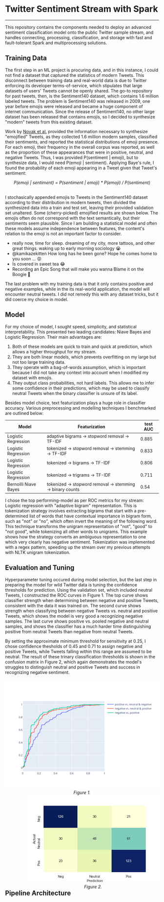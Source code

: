 
# Twitter Sentiment Stream with Spark
<hr>

This repository contains the components needed to deploy an advanced sentiment classification model onto the public Twitter sample stream, and handles connecting, processing, classification, and storage with fast and fault-tolerant Spark and multiprocessing solutions.

## Training Data

The first step in an ML project is procuring data, and in this instance, I could not find a dataset that captured the statistics of modern Tweets. This disconnect between training data and real-world data is due to Twitter enforcing its developer terms-of-service, which stipulates that large datasets of users' Tweets cannot be openly shared. The go-to repository for past tweets, then, is the Sentiment140 dataset, which contains 1.6 million labeled tweets. The problem is Sentiment140 was released in 2009, one year before emojis were released and became a huge component of internet communication. Since the release of Sentiment140, no other large dataset has been released that contains emojis, so I decided to synthesize "modern" tweets from this existing dataset.

Work by <a href="https://journals.plos.org/plosone/article?id=10.1371/journal.pone.0144296">Novak et al.</a> provided the information necessary to synthesize "emojified" Tweets, as they collected 1.6 million modern samples, classified their sentiments, and reported the statistical distributions of emoji presence. For each emoji, their frequency in the overall corpus was reported, as well as the proportion of these appearances that were in positive, neutral, and negative Tweets. Thus, I was provided P(sentiment | emoji), but to synthesize data, I would need P(emoji | sentiment). Applying Baye's rule, I found the probability of each emoji appearing in a Tweet given that Tweet's sentiment: 

<div style="text-align:center"><i>P(emoji | sentiment) = P(sentiment | emoji) * P(emoji) / P(sentiment)</i></div><br>

I stochasically appended emojis to Tweets in the Sentiment140 dataset according to their distribution in modern tweets, then divided the synthesized data into a train and test set, leaving their provided validation set unaltered. Some (cherry-picked) emojified results are shown below. The emojis often do not correspond with the text semantically, but their sentiments seem plausible. Since I am building a statistical model and often these models assume independence between features, the content's relation to the emoji is not an important factor to consider.

* really now, time for sleep.  dreaming of my city, more tattoos, and other great things.  waking up to early morning sociology  😭
* @kamikazekitten How long has he been gone? Hope he comes home to you soon ...  😡
* Is covered in sweet tea  😂
* Recording an Epic Song that will make you wanna Blame it on the Boogie  🙋

The last problem with my training data is that it only contains positive and negative examples, while in the its real-world application, the model will encounter neutral tweets. I did not remedy this with any dataset tricks, but it did coerce my choice in model. 

## Model

For my choice of model, I sought speed, simplicity, and statistical interpretability. This presented two leading candidates: Niave Bayes and Logistic Regression. Their main advantages are:
1. Both of these models are quick to train and quick at prediction, which allows a higher throughput for my stream. 
2. They are both linear models, which prevents overfitting on my large but not too large training data. 
3. They operate with a bag-of-words assumption, which is important because I did not take any context into account when I modified my dataset with emojis. 
4. They output class probabilities, not hard labels. This allows me to infer some confidence in their predictions, which may be used to classify neutral Tweets when the binary classifier is unsure of its label.

Besides model choice, text featurization plays a huge role in classifier accuracy. Various preprocessing and modelling techniques I benchmarked are outlined below:

| Model | Featurization | test AUC |
|-------|---------------|-----------------------|
| Logistic Regression | adaptive bigrams -> stopword removal -> TF-IDF | 0.885
| Logistic Regression | tokenized -> stopword removal -> stemming -> TF-IDF | 0.833 |
| Logistic Regression | tokenized -> bigrams -> TF-IDF | 0.806 |
| Logistic Regression | tokenized -> trigrams -> TF-IDF| 0.711 |
| Bernoilli Niave Bayes | tokenized -> stopword removal -> stemming -> binary counts | 0.54 |

I chose the top performing-model as per ROC metrics for my stream: Logistic regression with "adaptive bigram" representation. This is tokenization strategy involves extracting bigrams that start with a pre-determined list of words that have contextual importance in bigram form, such as "not" or "no", which often invert the meaning of the following word. This technique transforms the unigram representation of "not", "good" to "not good", while tokenizing all other words to unigrams. This example shows how the strategy converts an ambiguous representation to one which very clearly has negative sentiment. Tokenization was implemented with a regex pattern, speeding up the stream over my previous attempts with NLTK unigram tokenization.

## Evaluation and Tuning

Hyperparameter tuning occured during model selection, but the last step in preparing the model for wild Twitter data is tuning the confidence thresholds for prediction. Using the validation set, which included neutral Tweets, I constructed the ROC curves in Figure 1. The top curve shows classifier strength when determining between negative and positive Tweets, consistent with the data it was trained on. The second curve shows strength when classifying between negative Tweets vs. neutral and positive Tweets, which shows the model is very good a recognizing negative samples. The last curve shows positive vs. pooled negative and neutral samples, and shows the classifier has a much harder time distinguishing positive from neutral Tweets than negative from neutral Tweets. 

By setting the approximate minimum threshold for sensitivity at 0.25, I chose confidence thesholds of 0.45 and 0.71 to assign negative and positive Tweets, while Tweets falling within this range are assumed to be neutral. The result of these trinary classification thresholds is shown in the confusion matrix in Figure 2, which again demonstrates the model's struggles to distinguish neutral and positive Tweets and success in recognizing negative sentiment.

<div style="float:left">
<div style="text-align:center"><img src="ROC.svg"><i><br>Figure 1.</i></div>
</div>

<div style="float:right">
<div style="text-align:center"><img src="confusion_matrix.png"><i><br>Figure 2.</i></div>
</div>
<div style="clear:both">

## Pipeline Architecture
